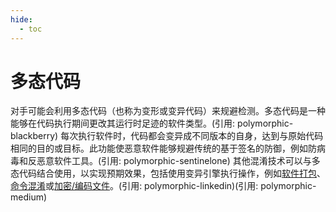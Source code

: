```yaml
---
hide:
  - toc
---
```


# 多态代码

对手可能会利用多态代码（也称为变形或变异代码）来规避检测。多态代码是一种能够在代码执行期间更改其运行时足迹的软件类型。(引用: polymorphic-blackberry) 每次执行软件时，代码都会变异成不同版本的自身，达到与原始代码相同的目的或目标。此功能使恶意软件能够规避传统的基于签名的防御，例如防病毒和反恶意软件工具。(引用: polymorphic-sentinelone)  其他混淆技术可以与多态代码结合使用，以实现预期效果，包括使用变异引擎执行操作，例如[软件打包](https://attack.mitre.org/techniques/T1027/002)、[命令混淆](https://attack.mitre.org/techniques/T1027/010)或[加密/编码文件](https://attack.mitre.org/techniques/T1027/013)。(引用: polymorphic-linkedin)(引用: polymorphic-medium) 
